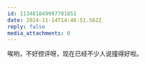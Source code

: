```yaml
---
id: 113481849997701851
date: 2024-11-14T14:46:51.562Z
reply: false
media_attachments: 0
---
```


唉哟，不好控评呀，现在已经不少人说撞得好啦。

